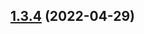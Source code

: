 

## [1.3.4](https://github.com/agence-adeliom/lumberjack-extensions/compare/v1.3.3...v1.3.4) (2022-04-29)